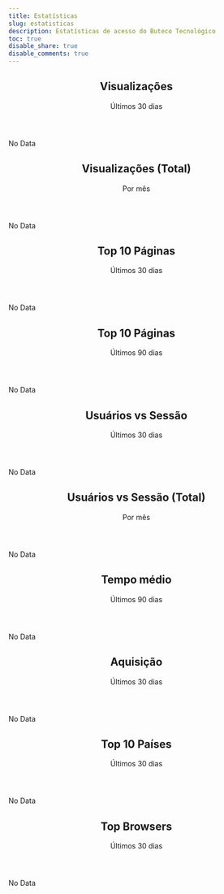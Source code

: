 ```yaml
---
title: Estatísticas
slug: estatisticas
description: Estatísticas de acesso do Buteco Tecnológico
toc: true
disable_share: true
disable_comments: true
---
```


<div class="stat-widget">
  <header>
    <h2 class="title">Visualizações</h2>
    <span class="subtitle">Últimos 30 dias</span>
  </header>
  <div id="pageviews-30"><div class="no-data">No Data</div></div>
</div>

<div class="stat-widget">
  <header>
    <h2 class="title">Visualizações (Total)</h2>
    <span class="subtitle">Por mês</span>
  </header>
  <div id="pageviews-total"><div class="no-data">No Data</div></div>
</div>

<div class="stat-widget">
  <header>
    <h2 class="title">Top 10 Páginas</h2>
    <span class="subtitle">Últimos 30 dias</span>
  </header>
  <div id="top-10-pageviews-30"><div class="no-data">No Data</div></div>
</div>

<div class="stat-widget">
  <header>
    <h2 class="title">Top 10 Páginas</h2>
    <span class="subtitle">Últimos 90 dias</span>
  </header>
  <div id="top-10-pageviews-90"><div class="no-data">No Data</div></div>
</div>

<div class="stat-widget">
  <header>
    <h2 class="title">Usuários vs Sessão</h2>
    <span class="subtitle">Últimos 30 dias</span>
  </header>
  <div id="sessions-users-30"><div class="no-data">No Data</div></div>
</div>

<div class="stat-widget">
  <header>
    <h2 class="title">Usuários vs Sessão (Total)</h2>
    <span class="subtitle">Por mês</span>
  </header>
  <div id="sessions-users-total"><div class="no-data">No Data</div></div>
</div>

<div class="stat-widget">
  <header>
    <h2 class="title">Tempo médio</h2>
    <span class="subtitle">Últimos 90 dias</span>
  </header>
  <div id="avg-time-90"><div class="no-data">No Data</div></div>
</div>

<div class="stat-widget">
  <header>
    <h2 class="title">Aquisição</h2>
    <span class="subtitle">Últimos 30 dias</span>
  </header>
  <div id="acquisition"><div class="no-data">No Data</div></div>
</div>

<div class="stat-widget">
  <header>
    <h2 class="title">Top 10 Países</h2>
    <span class="subtitle">Últimos 30 dias</span>
  </header>
  <div id="top-10-contries"><div class="no-data">No Data</div></div>
</div>

<div class="stat-widget">
  <header>
    <h2 class="title">Top Browsers</h2>
    <span class="subtitle">Últimos 30 dias</span>
  </header>
  <div id="top-browsers"><div class="no-data">No Data</div></div>
</div>

<!-- <script>
(function(w,d,s,g,js,fs){
  g=w.gapi||(w.gapi={});g.analytics={q:[],ready:function(f){this.q.push(f);}};
  js=d.createElement(s);fs=d.getElementsByTagName(s)[0];
  js.src='https://apis.google.com/js/platform.js';
  fs.parentNode.insertBefore(js,fs);js.onload=function(){g.load('analytics');};
}(window,document,'script'));
</script> -->

<script type="text/javascript">
  function onGoogleLoad() {

    gapi.load('analytics', _ => {
    window.google2 = window.google;
      analyticsReady();
    });
  }

  function analyticsReady() {

  var userSessionTotal = new gapi.analytics.googleCharts.DataChart({
    query: {
      'ids': 'ga:92397045',
      'start-date': '120daysAgo',
      'end-date': 'yesterday',
      'metrics': 'ga:users,ga:newUsers,ga:sessions',
      'dimensions': 'ga:yearMonth'
    },
    chart: {
      'container': 'sessions-users-total',
      'type': 'COLUMN',
      'options': {
        'width': '100%',
      }
    }
  });

  var pageViewsTotal = new gapi.analytics.googleCharts.DataChart({
    query: {
      'ids': 'ga:92397045',
      'start-date': '120daysAgo',
      'end-date': 'yesterday',
      'metrics': 'ga:pageviews',
      'dimensions': 'ga:yearMonth'
    },
    chart: {
      'container': 'pageviews-total',
      'type': 'LINE',
      'options': {
        'width': '100%',
      }
    }
  });

  var pageViews30 = new gapi.analytics.googleCharts.DataChart({
    query: {
      'ids': 'ga:92397045',
      'start-date': '30daysAgo',
      'end-date': 'yesterday',
      'metrics': 'ga:pageviews',
      'dimensions': 'ga:date'
    },
    chart: {
      'container': 'pageviews-30',
      'type': 'LINE',
      'options': {
        'width': '100%',
      }
    }
  });

  var avgTime90 = new gapi.analytics.googleCharts.DataChart({
    query: {
      'ids': 'ga:92397045',
      'start-date': '90daysAgo',
      'end-date': 'yesterday',
      'metrics': 'ga:avgTimeOnPage,ga:avgSessionDuration',
      'dimensions': 'ga:yearMonth'
    },
    chart: {
      'container': 'avg-time-90',
      'type': 'LINE',
      'options': {
        'width': '100%',
      }
    }
  });

  var userSession30 = new gapi.analytics.googleCharts.DataChart({
    query: {
      'ids': 'ga:92397045',
      'start-date': '30daysAgo',
      'end-date': 'yesterday',
      'metrics': 'ga:users,ga:newUsers,ga:sessions',
      'dimensions': 'ga:date'
    },
    chart: {
      'container': 'sessions-users-30',
      'type': 'LINE',
      'options': {
        'width': '100%'
      }
    }
  });

  var top10pageviews90 = new gapi.analytics.googleCharts.DataChart({
    query: {
      'ids': 'ga:92397045',
      'start-date': '90daysAgo',
      'end-date': 'yesterday',
      'metrics': 'ga:pageviews',
      'dimensions': 'ga:pagePathLevel1',
      'sort': '-ga:pageviews',
      'filters': 'ga:pagePathLevel1!=/',
      'max-results': 10
    },
    chart: {
      'container': 'top-10-pageviews-90',
      'type': 'PIE',
      'options': {
        'width': '100%',
        'pieHole': 4/9,
      }
    }
  });

  var top10pageviews30 = new gapi.analytics.googleCharts.DataChart({
    query: {
      'ids': 'ga:92397045',
      'start-date': '30daysAgo',
      'end-date': 'yesterday',
      'metrics': 'ga:pageviews',
      'dimensions': 'ga:pagePathLevel1',
      'sort': '-ga:pageviews',
      'filters': 'ga:pagePathLevel1!=/',
      'max-results': 10
    },
    chart: {
      'container': 'top-10-pageviews-30',
      'type': 'PIE',
      'options': {
        'width': '100%',
        'pieHole': 4/9,
      }
    }
  });

  var acquisition = new gapi.analytics.googleCharts.DataChart({
    query: {
      'ids': 'ga:92397045',
      'start-date': '30daysAgo',
      'end-date': 'yesterday',
      'metrics': 'ga:pageviews',
      'dimensions': 'ga:channelGrouping',
      'sort': '-ga:pageviews',
      'max-results': 10
    },
    chart: {
      'container': 'acquisition',
      'type': 'PIE',
      'options': {
        'width': '100%',
        'pieHole': 4/9,
      }
    }
  });

  var top10contries = new gapi.analytics.googleCharts.DataChart({
    query: {
      'ids': 'ga:92397045',
      'start-date': '30daysAgo',
      'end-date': 'yesterday',
      'metrics': 'ga:sessions',
      'dimensions': 'ga:country',
      'sort': '-ga:sessions',
      'max-results': 10
    },
    chart: {
      'container': 'top-10-contries',
      'type': 'PIE',
      'options': {
        'width': '100%',
        'pieHole': 4/9,
      }
    }
  });

  var topBrowsers = new gapi.analytics.googleCharts.DataChart({
    query: {
      'ids': 'ga:92397045',
      'start-date': '30daysAgo',
      'end-date': 'yesterday',
      'dimensions': 'ga:browser',
      'metrics': 'ga:sessions',
      'sort': '-ga:sessions',
      'max-results': 6
    },
    chart: {
      'type': 'TABLE',
      'container': 'top-browsers',
      'options': {
        'width': '100%'
      }
    }
  });

  gapi.analytics.auth.on('signIn', function() {
    userSessionTotal.execute();
    pageViewsTotal.execute();
    pageViews30.execute();
    avgTime90.execute();
    userSession30.execute();
    top10pageviews90.execute();
    top10pageviews30.execute();
    acquisition.execute();
    top10contries.execute();
    topBrowsers.execute();
  });

  fetch("https://estatisticas.buteco.tech/token").then((resp) => resp.json()).then(function(data) {
    gapi.analytics.auth.authorize({
      'serverAuth': {
        'access_token': data['token']
      }
    });
  });
  }
</script>

<script src="https://apis.google.com/js/client.js?onload=onGoogleLoad"></script>
<script>
if (!window.google || !window.google.load) {
  var tag = document.createElement('script');
  tag.type = 'text/javascript';
  tag.src = 'https://www.google.com/jsapi';
  var s = document.getElementsByTagName('script')[0];
  s.parentNode.insertBefore(tag, s);
}
</script>
